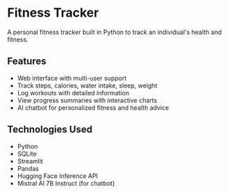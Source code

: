 # Fitness Tracker

A personal fitness tracker built in Python to track an individual's health and fitness.

## Features
- Web interface with multi-user support
- Track steps, calories, water intake, sleep, weight
- Log workouts with detailed information
- View progress summaries with interactive charts
- AI chatbot for personalized fitness and health advice

## Technologies Used
- Python
- SQLite
- Streamlit
- Pandas
- Hugging Face Inference API 
- Mistral AI 7B Instruct (for chatbot)